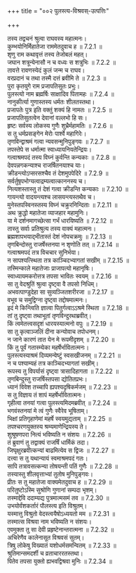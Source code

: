 +++
title = "००२ पुलस्त्य-विश्रवस्-उत्पत्तिः"

+++


  
तस्य तद्वचनं श्रुत्वा राघवस्य महात्मनः।  
कुम्भयोनिर्मिहातेजा राममेतदुवाच ह ॥ 7.2.1 ॥   
शृणु राम कथावृत्तं तस्य तेजोबलं महत्।  
जघान शत्रून्येनासौ न च वध्यः स शत्रुभिः ॥ 7.2.2 ॥   
तावत्ते रावणस्येदं कुलं जन्म च राघव।  
वरप्रदानं च तथा तस्मै दत्तं ब्रवीमि ते ॥ 7.2.3 ॥   
पुरा कृतयुगे राम प्रजापतिसुतः प्रभुः।  
पुलस्त्यो नाम ब्रह्मर्षिः साक्षादिव पितामहः ॥ 7.2.4 ॥   
नानुकीर्त्या गुणास्तस्य धर्मतः शीलतस्तथा।  
प्रजापतेः पुत्र इति वक्तुं शक्यं हि नामतः ॥ 7.2.5 ॥   
प्रजापतिसुतत्वेन देवानां वल्लभो हि सः।  
हृष्टः सर्वस्य लोकस्य गुणैः शुभ्रैर्महामतिः ॥ 7.2.6 ॥   
स तु धर्मप्रसङ्गेन मेरोः पार्श्वे महागिरेः।  
तृणविन्द्वाश्रमं गत्वा न्यवसन्मुनिपुङ्गवः ॥ 7.2.7 ॥   
तपस्तेपे स धर्मात्मा स्वाध्यायनियतेन्द्रियः।  
गत्वाश्रमपदं तस्य विघ्नं कुर्वन्ति कन्यकाः ॥ 7.2.8 ॥   
देवपन्नगकन्याश्च राजर्षितनयाश्च याः।  
क्रीडन्त्योऽप्सरसश्चैव तं देशमुपपेदिरे ॥ 7.2.9 ॥   
सर्वर्तुषृपभोग्यत्वाद्रम्यत्वात्काननस्य च।  
नित्यशस्तास्तु तं देशं गत्वा क्रीडन्ति कन्यकाः ॥ 7.2.10 ॥   
गायन्त्यो वादयन्त्यश्च लासयन्त्यस्तथैव च।  
मुनेस्तपस्विनस्तस्य विघ्नं चक्रुरनिन्दिताः ॥ 7.2.11 ॥   
अथ क्रुद्धो महातेजा व्याजहार महामुनिः।  
या मे दर्शनमागच्छेत्सा गर्भं धारयिष्यति ॥ 7.2.12 ॥   
तास्तु सर्वाः प्रतिश्रुत्य तस्य वाक्यं महात्मनः।  
ब्रह्मशापभयाद्भीतास्तं देशं नोपचक्रमुः ॥ 7.2.13 ॥   
तृणबिन्दोस्तु राजर्षेस्तनया न शृणोति तत् ॥ 7.2.14 ॥   
गत्वाश्रमपदं तत्र विचचार सुनिर्भया।  
न सापश्यत्स्थिता तत्र काञ्चिदभ्यागतां सखीम् ॥ 7.2.15 ॥   
तस्मिन्काले महातेजाः प्राजापत्यो महानृषिः।  
स्वाध्यायमकरोत्तत्र तपसा भावितः स्वयम् ॥ 7.2.16 ॥   
सा तु वेदश्रुतिं श्रुत्वा दृष्ट्वा वै तपसो निधिम्।  
अभवत्पाण्डुदेहा सा सुव्यञ्जितशरीरजा ॥ 7.2.17 ॥   
वभूव च समुद्विग्ना दृष्ट्वा तद्दोषमात्मनः।  
इदं मे किन्त्विति ज्ञात्वा पितुर्गत्वाऽऽश्रमे स्थिता ॥ 7.2.18 ॥   
तां तु दृष्ट्वा तथाभूतां तृणविन्दुरथाब्रवीत्।  
किं त्वमेतत्त्वसदृशं धारयस्यात्मनो वपुः ॥ 7.2.19 ॥   
सा तु कृत्वाञ्जलिं दीना कन्योवाच तपोधनम्।  
न जाने कारणं तात येन मे रूपमीदृशम् ॥ 7.2.20 ॥   
किं तु पूर्वं गतास्म्येका महर्षेर्भावितात्मनः।  
पुलस्त्यस्याश्रमं दिव्यमन्वेष्टुं स्वसखीजनम् ॥ 7.2.21 ॥   
न च पश्याम्यहं तत्र काञ्चिदभ्यागतां सखीम्।  
रूपस्य तु विपर्यासं दृष्ट्वा त्रासादिहागता ॥ 7.2.22 ॥   
तृणबिन्दुस्तु राजर्षिस्तपसा द्योतितप्रभः।  
ध्यानं विवेश तच्चापि ह्यपश्यदृषिकर्मजम् ॥ 7.2.23 ॥   
स तु विज्ञाय तं शापं महर्षेर्भावितात्मनः।  
गृहीत्वा तनयां गत्वा पुलस्त्यमिदमब्रवीत् ॥ 7.2.24 ॥   
भगवंस्तनयां मे त्वं गुणैः स्वैरेव भूषिताम्।  
भिक्षां प्रतिगृहाणेमां महर्षे स्वयमुद्यताम् ॥ 7.2.25 ॥   
तपश्चरणयुक्तस्य श्रम्यमाणेन्द्रियस्य ते।  
शुश्रूषणपरा नित्यं भविष्यति न संशयः ॥ 7.2.26 ॥   
तं ब्रुवाणं तु तद्वाक्यं राजर्षिं धार्मिकं तदा।  
जिघृक्षुरब्रवीत्कन्यां बाढमित्येव स द्विजः ॥ 7.2.27 ॥   
दत्त्वा स तु यथान्यायं स्वमाश्रमपदं गतः।  
सापि तत्रावसत्कन्या तोषयन्ती पतिं गुणैः ॥ 7.2.28 ॥   
तस्यास्तु शीलवृत्ताभ्यां तुतोष मुनिपुङ्गवः।  
प्रीतः स तु महातेजा वाक्यमेतदुवाच ह ॥ 7.2.29 ॥   
परितुष्टोऽस्मि सुश्रोणि गुणानां सम्पदा भृशम्।  
तस्माद्देवि ददाम्यद्य पुत्रमात्मसमं तव ॥ 7.2.30 ॥   
उभयोर्वंशकर्तारं पौलस्त्य इति विश्रुतम्।  
यस्मात्तु विश्रुतो वेदस्त्वयैषोऽध्ययतो मम ॥ 7.2.31 ॥   
तस्मात्स विश्रवा नाम भविष्यति न संशयः।  
एवमुक्ता तु सा देवी प्रहृष्टेनान्तरात्मना ॥ 7.2.32 ॥   
अचिरेणैव कालेनासूत विश्रवसं सुतम्।  
त्रिषु लोकेषु विख्यातं यशोधर्मसमन्वितम् ॥ 7.2.33 ॥   
श्रुतिमान्समदर्शी च व्रताचाररतस्तथा।  
पितेव तपसा युक्तो ह्यभवद्विश्रवा मुनिः ॥ 7.2.34 ॥   
